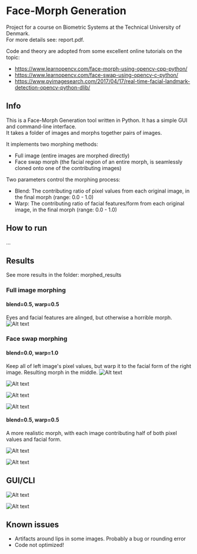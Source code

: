 # Face-Morph Generation
Project for a course on Biometric Systems at the Technical University of Denmark.<br>
For more details see: report.pdf.

Code and theory are adopted from some excellent online tutorials on the topic:
- https://www.learnopencv.com/face-morph-using-opencv-cpp-python/
- https://www.learnopencv.com/face-swap-using-opencv-c-python/
- https://www.pyimagesearch.com/2017/04/17/real-time-facial-landmark-detection-opencv-python-dlib/

## Info

This is a Face-Morph Generation tool written in Python. It has a simple GUI and command-line interface.<br>
It takes a folder of images and morphs together pairs of images.

It implements two morphing methods:
- Full image (entire images are morphed directly)
- Face swap morph (the facial region of an entire morph, is seamlessly cloned onto one of the contributing images)

Two parameters control the morphing process:
- Blend: The contributing ratio of pixel values from each original image, in the final morph (range: 0.0 - 1.0)
- Warp: The contributing ratio of facial features/form from each original image, in the final morph (range: 0.0 - 1.0)

## How to run
...

## Results
See more results in the folder: morphed_results

### Full image morphing
#### blend=0.5, warp=0.5
Eyes and facial features are alinged, but otherwise a horrible morph.
![Alt text](morphed_results/full_image_b05_w05_clinton_trump.png)


### Face swap morphing
#### blend=0.0, warp=1.0
Keep all of left image's pixel values, but warp it to the facial form of the right image. Resulting morph in the middle.
![Alt text](morphed_results/face_swap_b00_w10_clinton_trump.png)

![Alt text](morphed_results/face_swap_b00_w10_trump_clinton.png)

![Alt text](morphed_results/face_swap_b00_w10_trump_cruz.png)

![Alt text](morphed_results/face_swap_b00_w10_clinton_cruz.png)

#### blend=0.5, warp=0.5
A more realistic morph, with each image contributing half of both pixel values and facial form.

![Alt text](morphed_results/face_swap_b05_w05_cruz_trump.png)

![Alt text](morphed_results/face_swap_b05_w05_cruz_clinton.png)

## GUI/CLI

![Alt text](media/gui_numbers.jpg)

![Alt text](media/cli_help.png)

## Known issues
- Artifacts around lips in some images. Probably a bug or rounding error
- Code not optimized!
